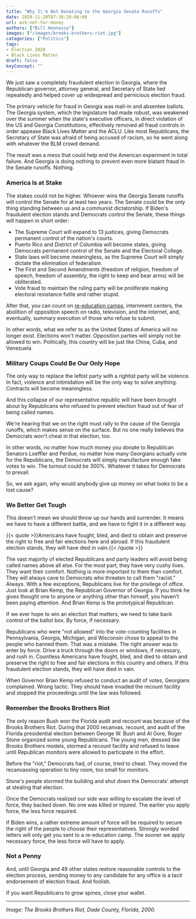 ```yaml
---
title: "Why I\'m Not Donating to the Georgia Senate Runoffs"
date: 2020-11-20T07:38:20-06:00
url: ask-not-for-money
authors: ["Bill Hennessy"]
images: ["/images/brooks-brothers-riot.jpg"]
categories: ["Politics"]
tags: 
- Election 2020
- Black Lives Matter
draft: false
keyConcept: ""
---
```


We just saw a completely fraudulent election in Georgia, where the Republican governor, attorney general, and Secretary of State lied repeatedly and helped cover up widespread and pernicious election fraud. 

The primary vehicle for fraud in Georgia was mail-in and absentee ballots. The Georgia system, which the legislature had made robust, was weakened over the summer when the state's executive officers, in direct violation of the US and Georgia Constitutions, effectively removed all fraud controls in order appease Black Lives Matter and the ACLU. Like most Republicans, the Secretary of State was afraid of being accused of racism, so he went along with whatever the BLM crowd demand. 

The result was a mess that could help end the American experiment in total failure. And Georgia is doing nothing to prevent even more blatant fraud in the Senate runoffs. Nothing. 

### America Is at Stake

The stakes could not be higher. Whoever wins the Georgia Senate runoffs will control the Senate for at least two years. The Senate could be the only thing standing between us and a communist dictatorship. If Biden's fraudulent election stands and Democrats control the Senate, these things will happen in short order:

- The Supreme Court will expand to 13 justices, giving Democrats permanent control of the nation's courts.
- Puerto Rico and District of Columbia will become states, giving Democrats permanent control of the Senate and the Electoral College.
- State laws will become meaningless, as the Supreme Court will simply dictate the elimination of federalism. 
- The First and Second Amendments (freedom of religion, freedom of speech, freedom of assembly, the right to keep and bear arms) will be obliterated. 
- Vote fraud to maintain the ruling party will be proliferate making electoral resistance futile and rather stupid.

After that, you can count on [re-education camps](https://www.zerohedge.com/political/leftists-suggest-re-education-camps-firing-squads-banning-talk-radio-deprogram-75-million), internment centers, the abolition of opposition speech on radio, television, and the internet, and, eventually, summary execution of those who refuse to submit. 

In other words, what we refer to as the United States of America will no longer exist. Elections won't matter. Opposition parties will simply not be allowed to win. Politically, this country will be just like China, Cuba, and Venezuela. 

### Military Coups Could Be Our Only Hope

The only way to replace the leftist party with a rightist party will be violence. In fact, violence and intimidation will be the only way to solve anything. Contracts will become meaningless. 

And this collapse of our representative republic will have been brought about by Republicans who refused to prevent election fraud out of fear of being called names. 

We're hearing that we on the right must rally to the cause of the Georgia runoffs, which makes sense on the surface. But no one really believes the Democrats won't cheat in that election, too. 

In other words, no matter how much money you donate to Republican Senators Loeffler and Perdue, no matter how many Georgians actually vote for the Republicans, the Democrats will simply manufacture enough fake votes to win. The turnout could be 300%. Whatever it takes for Democrats to prevail. 

So, we ask again, why would anybody give up money on what looks to be a lost cause? 

### We Better Get Tough

This doesn't mean we should throw up our hands and surrender. It means we have to have a different battle, and we have to fight it in a different way. 

{{< quote >}}Americans have fought, bled, and died to obtain and preserve the right to free and fair elections here and abroad. If this fraudulent election stands, they will have died in vain.{{< /quote >}}

The vast majority of elected Republicans and party leaders will avoid being called names above all else. For the most part, they have very cushy lives. They want their comfort. Nothing is more important to them than comfort. They will always cave to Democrats who threaten to call them "racist." Always. With a few exceptions, Republicans live for the privilege of office. Just look at Brian Kemp, the Republican Governor of Georgia. If you think he gives thought one to anyone or anything other than himself, you haven't been paying attention. And Brian Kemp is the prototypical Republican. 

If we ever hope to win an election that matters, we need to take back control of the ballot box. By force, if necessary. 

Republicans who were "not allowed" into the vote-counting facilities in Pennsylvania, Georgia, Michigan, and Wisconsin chose to appeal to the people who banned them. That was a mistake. The right answer was to enter by force. Drive a truck through the doors or windows, if necessary, and rush in. Countless Americans have fought, bled, and died to obtain and preserve the right to free and fair elections in this country and others. If this fraudulent election stands, they will have died in vain. 

When Governor Brian Kemp refused to conduct an audit of votes, Georgians complained. Wrong tactic. They should have invaded the recount facility and stopped the proceedings until the law was followed. 

### Remember the Brooks Brothers Riot

The only reason Bush won the Florida audit and recount was because of the Brooks Brothers Riot. During that 2000 recanvas, recount, and audit of the Florida presidential election between George W. Bush and Al Gore, Roger Stone organized some young Republicans. The young men, dressed like Brooks Brothers models, stormed a recount facility and refused to leave until Republican monitors were allowed to participate in the effort.

Before the "riot," Democrats had, of course, tried to cheat. They moved the recanvassing operation to tiny room, too small for monitors. 

Stone's people stormed the building and shut down the Democrats' attempt at stealing that election. 

Once the Democrats realized our side was willing to escalate the level of force, they backed down. No one was killed or injured. The earlier you apply force, the less force required. 

If Biden wins, a rather extreme amount of force will be required to secure the right of the people to choose their representatives. Strongly worded letters will only get you sent to a re-education camp. The sooner we apply necessary force, the less force will have to apply. 

### Not a Penny

And, until Georgia and 49 other states restore reasonable controls to the election process, sending money to any candidate for any office is a tacit endorsement of election fraud. And foolish. 

If you want Republicans to grow spines, close your wallet. 

---
*Image: The Brooks Brothers Riot, Dade County, Florida, 2000.*

